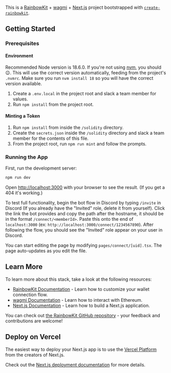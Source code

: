 This is a [RainbowKit](https://rainbowkit.com) + [wagmi](https://wagmi.sh) + [Next.js](https://nextjs.org/) project bootstrapped with [`create-rainbowkit`](https://github.com/rainbow-me/rainbowkit/tree/main/packages/create-rainbowkit).

## Getting Started

### Prerequisites

#### Environment

Recommended Node version is 18.6.0. If you're not using [nvm](https://github.com/nvm-sh/nvm), you should :wink:. This will use the correct version automatically, feeding from the project's `.nvmrc`. Make sure you run `nvm install 18` so you will have the correct version available.

1. Create a `.env.local` in the project root and slack a team member for values.
2. Run `npm install` from the project root.

#### Minting a Token

1. Run `npm install` from inside the `/solidity` directory.
2. Create the `secrets.json` inside the `/solidity` directory and slack a team member for the contents of this file.
3. From the project root, run `npm run mint` and follow the prompts.

### Running the App

First, run the development server:

```bash
npm run dev
```

Open [http://localhost:3000](http://localhost:3000) with your browser to see the result. (If you get a 404 it's working.)

To test full functionality, begin the bot flow in Discord by typing `/invite` in Discord (If you already have the "Invited" role, delete it from yourself). Click the link the bot provides and copy the path after the hostname, it should be in the format `/connect/<memberId>`. Paste this onto the end of `localhost:3000` (ex: `http://localhost:3000/connect/1234567890`). After following the flow, you should see the "Invited" role appear on your user in Discord.

You can start editing the page by modifying `pages/connect/[uid].tsx`. The page auto-updates as you edit the file.

## Learn More

To learn more about this stack, take a look at the following resources:

- [RainbowKit Documentation](https://rainbowkit.com) - Learn how to customize your wallet connection flow.
- [wagmi Documentation](https://wagmi.sh) - Learn how to interact with Ethereum.
- [Next.js Documentation](https://nextjs.org/docs) - Learn how to build a Next.js application.

You can check out [the RainbowKit GitHub repository](https://github.com/rainbow-me/rainbowkit) - your feedback and contributions are welcome!

## Deploy on Vercel

The easiest way to deploy your Next.js app is to use the [Vercel Platform](https://vercel.com/new?utm_medium=default-template&filter=next.js&utm_source=create-next-app&utm_campaign=create-next-app-readme) from the creators of Next.js.

Check out the [Next.js deployment documentation](https://nextjs.org/docs/deployment) for more details.
